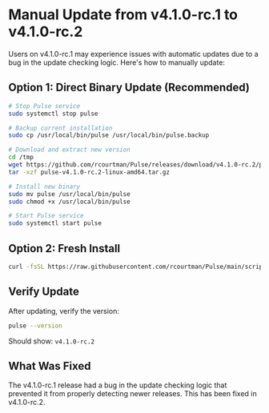# Manual Update from v4.1.0-rc.1 to v4.1.0-rc.2

Users on v4.1.0-rc.1 may experience issues with automatic updates due to a bug in the update checking logic. Here's how to manually update:

## Option 1: Direct Binary Update (Recommended)

```bash
# Stop Pulse service
sudo systemctl stop pulse

# Backup current installation
sudo cp /usr/local/bin/pulse /usr/local/bin/pulse.backup

# Download and extract new version
cd /tmp
wget https://github.com/rcourtman/Pulse/releases/download/v4.1.0-rc.2/pulse-v4.1.0-rc.2-linux-amd64.tar.gz
tar -xzf pulse-v4.1.0-rc.2-linux-amd64.tar.gz

# Install new binary
sudo mv pulse /usr/local/bin/pulse
sudo chmod +x /usr/local/bin/pulse

# Start Pulse service
sudo systemctl start pulse
```

## Option 2: Fresh Install

```bash
curl -fsSL https://raw.githubusercontent.com/rcourtman/Pulse/main/scripts/install.sh | bash
```

## Verify Update

After updating, verify the version:
```bash
pulse --version
```

Should show: `v4.1.0-rc.2`

## What Was Fixed

The v4.1.0-rc.1 release had a bug in the update checking logic that prevented it from properly detecting newer releases. This has been fixed in v4.1.0-rc.2.